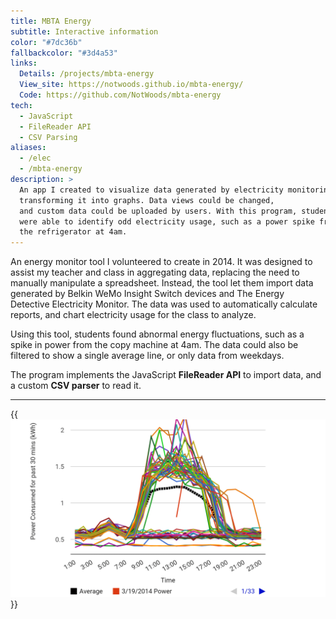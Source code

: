```yaml
---
title: MBTA Energy
subtitle: Interactive information
color: "#7dc36b"
fallbackcolor: "#3d4a53"
links:
  Details: /projects/mbta-energy
  View_site: https://notwoods.github.io/mbta-energy/
  Code: https://github.com/NotWoods/mbta-energy
tech:
  - JavaScript
  - FileReader API
  - CSV Parsing
aliases:
  - /elec
  - /mbta-energy
description: >
  An app I created to visualize data generated by electricity monitoring devices,
  transforming it into graphs. Data views could be changed,
  and custom data could be uploaded by users. With this program, students
  were able to identify odd electricity usage, such as a power spike from
  the refrigerator at 4am.
---
```


An energy monitor tool I volunteered to create in 2014.
It was designed to assist my teacher and class in aggregating data,
replacing the need to manually manipulate a spreadsheet.
Instead, the tool let them import data generated by Belkin WeMo Insight Switch
devices and The Energy Detective Electricity Monitor. The data was used
to automatically calculate reports, and chart electricity usage for the
class to analyze.

Using this tool, students found abnormal energy fluctuations, such as a spike
in power from the copy machine at 4am. The data could also be filtered to show
a single average line, or only data from weekdays.

The program implements the JavaScript **FileReader API** to import data,
and a custom **CSV parser** to read it.

---

{{<img src="chart.png" alt="Energy chart from application">}}
